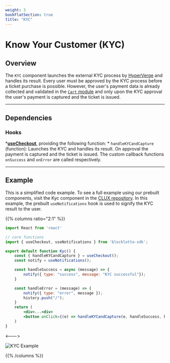 ```yaml
---
weight: 3
bookFlatSection: true
title: "KYC"
---
```


# Know Your Customer (KYC)

## Overview

The `KYC` component launches the external KYC process by [HyperVerge](https://hyperverge.co) and handles its result. Every user must be approved by the KYC process before a ticket purchase is possible. However, the user's payment data is already collected and validated in the [`Cart` module](/docs/app/checkout/cart) and only upon the KYC approval the user's payment is captured and the ticket is issued.

---

## Dependencies

### Hooks

*[**useCheckout**](/docs/hooks/use-checkout/), providing the following function:
    * `handleKYCandCapture` (function): Launches the KYC and handles its result. On approval the payment is captured and the ticket is issued. The custom callback functions `onSuccess` and `onError` are called respectively.

---

## Example

This is a simplified code example. To see a full example using our prebuilt components, visit the Kyc component in the [CLUX repository](https://github.com/Marianas-Rai-Corp/clux/blob/main/src/app/Checkout/Kyc/index.js). In this example, the prebuilt `useNotifications` hook is used to signify the KYC result to the user. 

{{% columns ratio="2:1" %}}

```jsx
import React from 'react'

// core functions
import { useCheckout, useNotifications } from 'blocklotto-sdk';

export default function Kyc() {
    const { handleKYCandCapture } = useCheckout();
    const notify = useNotifications();

    const handleSuccess = async (message) => {
        notify({ type: "success", message: "KYC successful"});
    }

    const handleError = (message) => {
        notify({ type: "error", message });
        history.push("/");
    }
    return (
        <div>...<div>
        <button onClick={(e) => handleKYCandCapture(e, handleSuccess, handleError)}>Continue</Button>
    )
}

```

<--->

![KYC Example](/checkout/kyc-example-v2.png)

{{% /columns %}}